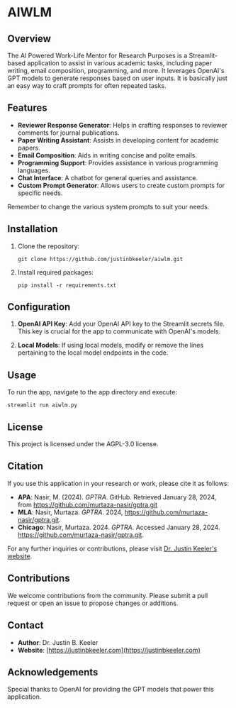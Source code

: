 # AIWLM

## Overview
The  AI Powered Work-Life Mentor for Research Purposes is a Streamlit-based application to assist in various academic tasks, including paper writing, email composition, programming, and more. It leverages OpenAI's GPT models to generate responses based on user inputs. It is basically just an easy way to craft prompts for often repeated tasks. 

## Features
- **Reviewer Response Generator**: Helps in crafting responses to reviewer comments for journal publications.
- **Paper Writing Assistant**: Assists in developing content for academic papers.
- **Email Composition**: Aids in writing concise and polite emails.
- **Programming Support**: Provides assistance in various programming languages.
- **Chat Interface**: A chatbot for general queries and assistance.
- **Custom Prompt Generator**: Allows users to create custom prompts for specific needs.

Remember to change the various system prompts to suit your needs. 

## Installation
1. Clone the repository:
   ```
   git clone https://github.com/justinbkeeler/aiwlm.git
   ```
2. Install required packages:
   ```
   pip install -r requirements.txt
   ```

## Configuration
1. **OpenAI API Key**: Add your OpenAI API key to the Streamlit secrets file. This key is crucial for the app to communicate with OpenAI's models.

2. **Local Models**: If using local models, modify or remove the lines pertaining to the local model endpoints in the code.

## Usage
To run the app, navigate to the app directory and execute:
```
streamlit run aiwlm.py
```

## License
This project is licensed under the AGPL-3.0 license.

## Citation
If you use this application in your research or work, please cite it as follows:

- **APA**: Nasir, M. (2024). *GPTRA*. GitHub. Retrieved January 28, 2024, from https://github.com/murtaza-nasir/gptra.git
- **MLA**: Nasir, Murtaza. *GPTRA*. 2024, https://github.com/murtaza-nasir/gptra.git.
- **Chicago**: Nasir, Murtaza. 2024. *GPTRA*. Accessed January 28, 2024. https://github.com/murtaza-nasir/gptra.git.


For any further inquiries or contributions, please visit [Dr. Justin Keeler's website](https://justinbkeeler.com).

## Contributions
We welcome contributions from the community. Please submit a pull request or open an issue to propose changes or additions.

## Contact
- **Author**: Dr. Justin B. Keeler
- **Website**: [https://justinbkeeler.com](https://justinbkeeler.com)

## Acknowledgements
Special thanks to OpenAI for providing the GPT models that power this application.
